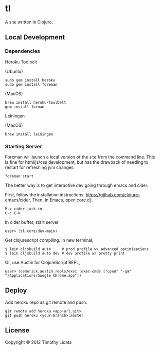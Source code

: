 # tl
A site written in Clojure.

## Local Development

### Dependencies

Heroku Toolbelt

(Ubuntu)

    sudo gem install heroku
    sudo gem install foreman

(MacOS)

    brew install heroku-toolbelt
    gem install forman

Leiningen

(MacOS)

    brew install leiningen

### Starting Server

Foreman will launch a local version of the site
from the command line. This is fine for html/js/css
development, but has the drawback of needing to
restart for refreshing jvm changes.

    foreman start

The better way is to get interactive dev going
through emacs and cider.

First, follow the installation instructions: https://github.com/clojure-emacs/cider.
Then, in Emacs, open core.clj,

    M-x cider-jack-in
    C-c C-k

In cider buffer, start server

    user> (tl.core/dev-main)

Get clojurescript compiling. In new terminal,

    $ lein cljsbuild auto     # prod profile w/ advanced optimizations
    $ lein cljsbuild auto dev # dev profile w/ pretty print

Or, use Austin for ClojureScript REPL,

    user> (cemerick.austin.repls/exec :exec-cmds ["open" "-ga" "/Applications/Google Chrome.app"])

## Deploy

Add heroku repo as git remote and push.

    git remote add heroku <app-url.git>
    git push heroku <your-branch>:master

## License
Copyright &copy; 2012 Timothy Licata

